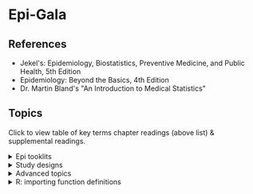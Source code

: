 # Epi-Gala

## References

- Jekel's: Epidemiology, Biostatistics, Preventive Medicine, and Public Health, 5th Edition
- Epidemiology: Beyond the Basics, 4th Edition
- Dr. Martin Bland's "An Introduction to Medical Statistics"
  
## Topics

Click to view table of key terms chapter readings (above list) & supplemental readings.

<details><summary>Epi tooklits</summary>
 
| Topic  | Relevant chapters | Supp. readings | Colab demos |  Key terms / R functions |
| -- |  -- |-- | -- |-- |
| Describing trends & variations in data | Jekel:9 | ["Too many digits"](https://adc.bmj.com/content/100/7/608) | | ```mean()```, ```sd()```, ```median()```, ```IQR()```; ```stem()```; ```hist()```|
||
| Bivariate regression & correlation |  Bland:11; Jekel:11 | | [Bivariate regression vs correlation](https://github.com/lisatwyw/epi-galla/blob/main/1st_bivariate_regression.ipynb) | ```data.frame```; ```t()```; ```matrix()```|
| Sample size; Type I & II errors | Jekel:12  | |
||
| Linear regression | Bland:15 (multiple regression) | | [Simulate funnel plot, LR recapped](https://github.com/lisatwyw/epi-galla/blob/main/LR_recap.ipynb) | |
| GLM | Jekel:13 |
| Logistic regression | Bland:15.10 | [Harris’ primer](https://fmch.bmj.com/content/fmch/9/Suppl_1/e001290.full.pdf) | |<ul><li>QQ</li><li>VIF</li><li>logit</li></ul> |
||
| Frequency measures| Jekel:2; [Szklo:2](http://proxy.lib.sfu.ca/login?url=https://search.ebscohost.com/login.aspx?direct=true&db=nlebk&AN=1229435&site=ehost-live&ebv=EB&ppid=pp_49); Szklo:3 | 
| Probability; PDFs | Jekel:7-8; Bland:6 | | [Distributions](https://github.com/lisatwyw/epi-galla.github.io/blob/main/Distributions.ipynb) |
| Bayesian approach  | Bland:22 | | | P(D;T)∝P(T;D)xP(D) |
| Hypothesis testing | Jekel:10-11; ["Analysis of cross-tabulations" Bland:13](https://canvas.sfu.ca/files/20339652/) | [Chi-square test of independence](https://www.cbsd.org/cms/lib010/PA01916442/Centricity/Domain/1912/10.1%20B%20Chi-Square%20test%20of%20independence.pdf) |  | Confidence interval; standard error; variance | 
||
| Clinical Epi | Jekel:7-8; Bland:20.6 |  
| Survival data analysis w/ CPH| Bland:16.3 (logrank test) | [R package ```survivalmodels```](https://raphaels1.github.io/survivalmodels/index.html) | [CPH](https://github.com/lisatwyw/epi-galla/blob/main/CPH_stanford2.ipynb) |  ```survfit()``` |

</details>

<details><summary>Study designs </summary>
 

| Topic  | Relevant chapters | Supp. readings | Colab demos |  Key terms / R functions |
| -- |  -- |-- | -- |-- |
| Experimental | Bland:2; Jekel:4,12-13 | [Series #11: Data Analysis of Epidemiological Studies](https://www.ncbi.nlm.nih.gov/pmc/articles/PMC2853157/pdf/Dtsch_Arztebl_Int-107-0187.pdf) | |  Review on applications of <ul><li>poisson regression </li><li>logistic regresssion</li><li>relative risk (vs difference), prevalence, cumulative incidence estimate</li><li>effect modifications</li></ul> |
| Observational| Bland:3; [Szklo:1](http://proxy.lib.sfu.ca/login?url=https://search.ebscohost.com/login.aspx?direct=true&db=nlebk&AN=1229435&site=ehost-live&ebv=EB&ppid=pp_3); Jekel:5  | [Series #11](https://www.ncbi.nlm.nih.gov/pmc/articles/PMC2853157/pdf/Dtsch_Arztebl_Int-107-0187.pdf) | | Nested case-control; RCT ```sample()```|
| Cross-over | | [Series #18 Crossover](https://www.ncbi.nlm.nih.gov/pmc/articles/PMC3345345/pdf/Dtsch_Arztebl_Int-109-0276.pdf) | |
| Biases | Jekel:4 | |

</details>

<details><summary>Advanced topics</summary>

 
| Topic  | Relevant chapters | Supp. readings | Colab demos |  Key terms |
| -- |  -- |-- | -- |-- |
| Replication | | [Harris et al. "Reproducibility of 6 Published Studies in Public Health Services and Systems Research"](https://journals.lww.com/jphmp/Abstract/2019/03000/Examining_the_Reproducibility_of_6_Published.6.aspx) |
| Reproducibility | [Szklo:9](http://proxy.lib.sfu.ca/login?url=https://search.ebscohost.com/login.aspx?direct=true&db=nlebk&AN=1229435&site=ehost-live&ebv=EB&ppid=pp_411) | [Coding style guide](https://google.github.io/styleguide/Rguide.html); [Writing functions to prevent errors](https://bookdown.org/medepi/phds/programming-and-r-functions.html#writing-r-functions) | [```for```loop](https://colab.research.google.com/drive/1YFrdQoDtLMLczXt0PHXKwHEFDa8Ee4rV?authuser=1#scrollTo=2_for_loop_quick_dive) |
| Maximum likelihood | Bland:22.7 | | Likelihood; AIC; BIC; ```source()``` |
| Predictive models | | | [LDA/ Bone mineral density](https://github.com/lisatwyw/epi-galla/blob/main/LDA_predictions_BoneMineralDensity.ipynb) | | 

</details>
<details><summary>R: importing function definitions</summary>

### ncvTest

```
source('https://raw.githubusercontent.com/cran/car/master/R/durbinWatsonTest.R');
durbinWatsonTest( fit2 )

source('https://raw.githubusercontent.com/cran/AICcmodavg/master/R/useBIC.R');
message( 'BIC of fit1: ', useBIC( fit1 ) )

source('https://raw.githubusercontent.com/cran/car/master/R/ncvTest.R' ); 
ncvTest( fit2)
```

### ```epi.2by2```
```
source('https://raw.githubusercontent.com/cran/epiR/master/R/epi.2by2.R')
source('https://raw.githubusercontent.com/cran/epiR/master/R/zexact.R')
source('https://raw.githubusercontent.com/cran/epiR/master/R/zincrate.R')
source('https://raw.githubusercontent.com/cran/epiR/master/R/zRRwald.R')
source('https://raw.githubusercontent.com/cran/epiR/master/R/zRRtaylor.R')
source('https://raw.githubusercontent.com/cran/epiR/master/R/zRRscore.R')
source('https://raw.githubusercontent.com/cran/epiR/master/R/zORwald.R')
source('https://raw.githubusercontent.com/cran/epiR/master/R/zORscore.R')
source('https://raw.githubusercontent.com/cran/epiR/master/R/zlimit.R')
source('https://raw.githubusercontent.com/cran/epiR/master/R/zORml.R')
source('https://raw.githubusercontent.com/cran/epiR/master/R/zARwald.R')
source('https://raw.githubusercontent.com/cran/epiR/master/R/zARscore.R')
source('https://raw.githubusercontent.com/cran/epiR/master/R/zz2stat.R')
source('https://raw.githubusercontent.com/cran/epiR/master/R/zlimit.R')
source('https://raw.githubusercontent.com/cran/epiR/master/R/zMHRD.Sato.R')
source('https://raw.githubusercontent.com/cran/epiR/master/R/zMHRD.GR.R')

epi.2by2( c(13,2163,5,3349) )
```


### ```riskratio.wald```
```
if (0 & (!exists('riskratio')) )
{
  install.packages("epitools")
  library( epitools )  
  
} else
{
  source( 'https://raw.githubusercontent.com/cran/epitools/master/R/ormidp.test.R' )
  source( 'https://raw.githubusercontent.com/cran/epitools/master/R/tab2by2.test.R' )
  source('https://raw.githubusercontent.com/cran/epitools/master/R/table.margins.R' )
  source( 'https://raw.githubusercontent.com/cran/epitools/master/R/riskratio.wald.R' )
  source( 'https://raw.githubusercontent.com/cran/epitools/master/R/epitable.R' )

  riskratio.wald( matrix( c(11,23,11,22), 2) )
}

```
</details>
